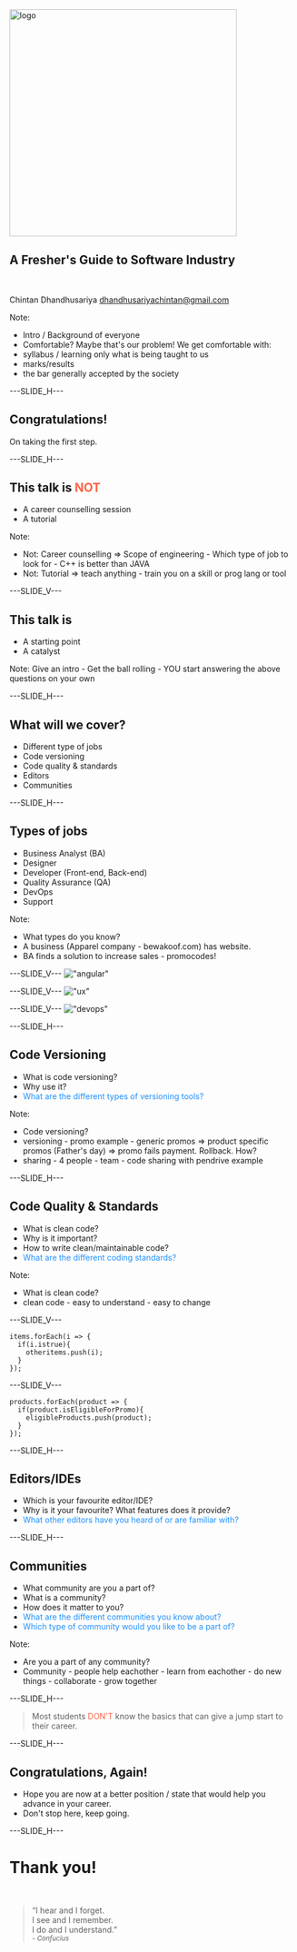 <img src="slides/til.svg" alt="logo" style="height: 10vh; width: 10vh; border: 0; background: none; box-shadow: none"/>

## A Fresher's Guide to Software Industry
<br/>

Chintan Dhandhusariya [dhandhusariyachintan@gmail.com](mailto:dhandhusariyachintan@gmail.com)

Note:
- Intro / Background of everyone
- Comfortable? Maybe that's our problem!
We get comfortable with:
- syllabus / learning only what is being taught to us
- marks/results
- the bar generally accepted by the society

---SLIDE_H---

## Congratulations!

On taking the first step.

---SLIDE_H---

## This talk is <span style="color: tomato"><strong>NOT</strong></span>

- A career counselling session
- A tutorial

Note:
- Not: Career counselling => Scope of engineering - Which type of job to look for - C++ is better than JAVA
- Not: Tutorial => teach anything - train you on a skill or prog lang or tool

---SLIDE_V---

## This talk is

- A starting point
- A catalyst

Note:
Give an intro - Get the ball rolling - YOU start answering the above questions on your own

---SLIDE_H---

## What will we cover?

- Different type of jobs
- Code versioning
- Code quality & standards
- Editors
- Communities

---SLIDE_H---

## Types of jobs
<div class="fragment">

- Business Analyst (BA)
- Designer
- Developer (Front-end, Back-end)
- Quality Assurance (QA)
- DevOps
- Support
</div>

Note:
- What types do you know?
- A business (Apparel company - bewakoof.com) has website.
- BA finds a solution to increase sales - promocodes!

---SLIDE_V---
!["angular"](slides/angular.png)

---SLIDE_V---
!["ux"](slides/ux.png)

---SLIDE_V---
!["devops"](slides/devops.png)

---SLIDE_H---

## Code Versioning

- What is code versioning?
- Why use it?
- <span style="color: dodgerblue">What are the different types of versioning tools?</span>

Note:
- Code versioning?
- versioning - promo example - generic promos => product specific promos (Father's day) => promo fails payment. Rollback. How?
- sharing - 4 people - team - code sharing with pendrive example

---SLIDE_H---

## Code Quality & Standards

- What is clean code?
- Why is it important?
- How to write clean/maintainable code?
- <span style="color: dodgerblue">What are the different coding standards?</span>

Note:
- What is clean code?
- clean code - easy to understand - easy to change

---SLIDE_V---
```
items.forEach(i => {
  if(i.istrue){
    otheritems.push(i);
  }
});
```
---SLIDE_V---
```
products.forEach(product => {
  if(product.isEligibleForPromo){
    eligibleProducts.push(product);
  }
});
```

---SLIDE_H---

## Editors/IDEs

- Which is your favourite editor/IDE?
- Why is it your favourite? What features does it provide?
- <span style="color: dodgerblue">What other editors have you heard of or are familiar with?</span>

---SLIDE_H---

## Communities

- What community are you a part of?
- What is a community?
- How does it matter to you?
- <span style="color: dodgerblue">What are the different communities you know about?</span>
- <span style="color: dodgerblue">Which type of community would you like to be a part of?</span>

Note:
- Are you a part of any community?
- Community - people help eachother - learn from eachother - do new things - collaborate - grow together

---SLIDE_H---

> Most students <span style="color: tomato">DON'T</span> know the basics that can give a jump start to their career.

---SLIDE_H---

## Congratulations, Again!

- Hope you are now at a better position / state that would help you advance in your career.
- Don't stop here, keep going.

---SLIDE_H---

# Thank you!
<br>
<blockquote>
  “I hear and I forget.<br>
  I see and I remember.<br>
  I do and I understand.”
  <footer><small><cite>- Confucius</cite></small></footer>
</blockquote>
